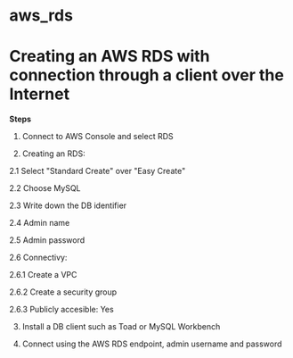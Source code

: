 # aws_rds
Creating an AWS RDS with connection through a client over the Internet
===

**Steps**

1. Connect to AWS Console and select RDS

2. Creating an RDS:

2.1 Select "Standard Create" over "Easy Create"

2.2 Choose MySQL

2.3 Write down the DB identifier

2.4 Admin name

2.5 Admin password

2.6 Connectivy: 

2.6.1  Create a VPC

2.6.2 Create a security group

2.6.3 Publicly accesible: Yes

3. Install a DB client such as Toad or MySQL Workbench

4. Connect using the AWS RDS endpoint, admin username and password





